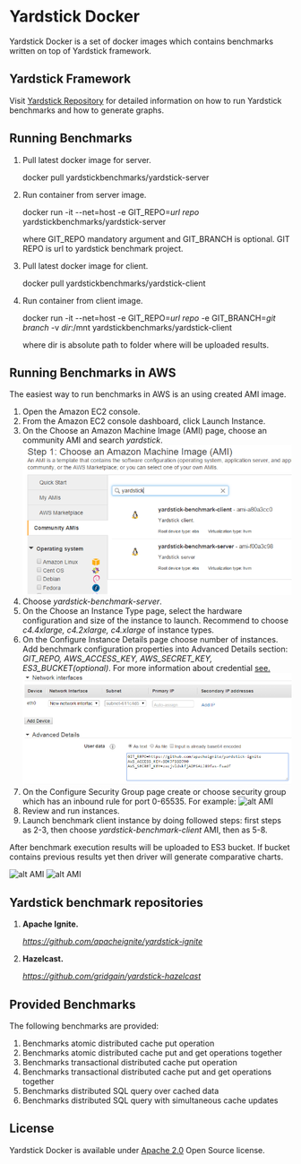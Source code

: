 # Yardstick Docker
Yardstick Docker is a set of docker images which contains benchmarks written on top of Yardstick framework.

## Yardstick Framework
Visit <a href="https://github.com/gridgain/yardstick" target="_blank">Yardstick Repository</a> for detailed information
on how to run Yardstick benchmarks and how to generate graphs.

## Running Benchmarks
1. Pull latest docker image for server.
    
    docker pull yardstickbenchmarks/yardstick-server

2. Run container from server image.

    docker run -it --net=host -e GIT_REPO=*url repo* yardstickbenchmarks/yardstick-server
    
    where GIT_REPO mandatory argument and GIT_BRANCH is optional. GIT REPO is url to yardstick benchmark project.

3. Pull latest docker image for client.

    docker pull yardstickbenchmarks/yardstick-client

4. Run container from client image.

    docker run -it --net=host -e GIT_REPO=*url repo* -e GIT_BRANCH=*git branch* -v *dir*:/mnt yardstickbenchmarks/yardstick-client
    
    where dir is absolute path to folder where will be uploaded results.

## Running Benchmarks in AWS
The easiest way to run benchmarks in AWS is an using created AMI image.

1. Open the Amazon EC2 console.
2. From the Amazon EC2 console dashboard, click Launch Instance.
3. On the Choose an Amazon Machine Image (AMI) page, choose an community AMI and search *yardstick*.
![alt AMI](https://raw.githubusercontent.com/yardstick-benchmarks/yardstick-docker/master/img/select-amis.png)
4. Choose *yardstick-benchmark-server*.
5. On the Choose an Instance Type page, select the hardware configuration and size of the instance to launch. Recommend to choose *c4.4xlarge, c4.2xlarge, c4.xlarge* of instance types.
6. On the Configure Instance Details page choose number of instances. Add benchmark configuration properties into Advanced Details section: *GIT_REPO, AWS_ACCESS_KEY, AWS_SECRET_KEY, ES3_BUCKET(optional)*. For more information about credential [see.](http://docs.aws.amazon.com/AWSSimpleQueueService/latest/SQSGettingStartedGuide/AWSCredentials.html)
![alt AMI](https://raw.githubusercontent.com/yardstick-benchmarks/yardstick-docker/master/img/bench-prop.png)
7. On the Configure Security Group page create or choose security group which has an inbound rule for port 0-65535. For example:
![alt AMI](https://raw.githubusercontent.com/yardstick-benchmarks/yardstick-docker/master/img/bench-rul.png)
8. Review and run instances.
9. Launch benchmark client instance by doing followed steps: first steps as 2-3, then choose *yardstick-benchmark-client* AMI, then as 5-8.

After benchmark execution results will be uploaded to ES3 bucket. If bucket contains previous results yet then driver will generate comparative charts.

![alt AMI](https://raw.githubusercontent.com/yardstick-benchmarks/yardstick-docker/master/img/bench-result.png)
![alt AMI](https://raw.githubusercontent.com/yardstick-benchmarks/yardstick-docker/master/img/bench-results.png)

## Yardstick benchmark repositories
1. **Apache Ignite.**

    *https://github.com/apacheignite/yardstick-ignite*
    
2. **Hazelcast.**

    *https://github.com/gridgain/yardstick-hazelcast*

## Provided Benchmarks
The following benchmarks are provided:

1. Benchmarks atomic distributed cache put operation
2. Benchmarks atomic distributed cache put and get operations together
3. Benchmarks transactional distributed cache put operation
4. Benchmarks transactional distributed cache put and get operations together
5. Benchmarks distributed SQL query over cached data
6. Benchmarks distributed SQL query with simultaneous cache updates

## License
Yardstick Docker is available under [Apache 2.0](http://www.apache.org/licenses/LICENSE-2.0.html) Open Source license.